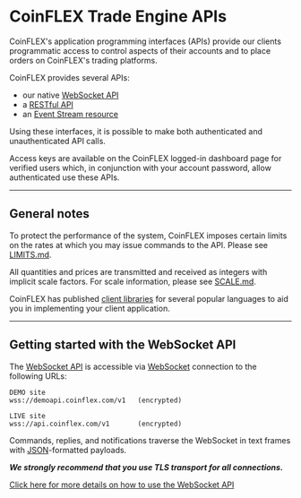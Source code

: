 # CoinFLEX Trade Engine APIs

CoinFLEX's application programming interfaces (APIs) provide our clients programmatic access to control aspects of their accounts and to place orders on CoinFLEX's trading platforms.

CoinFLEX provides several APIs:

* our native [WebSocket API][]
* a [RESTful API](REST.md)
* an [Event Stream resource](EventStream.md)

Using these interfaces, it is possible to make both authenticated and unauthenticated API calls.

Access keys are available on the CoinFLEX logged-in dashboard page for verified users which, in conjunction with your account password, allow authenticated use these APIs.

---

## General notes

To protect the performance of the system, CoinFLEX imposes certain limits on the rates at which you may issue commands to the API. Please see [LIMITS.md](LIMITS.md).

All quantities and prices are transmitted and received as integers with implicit scale factors. For scale information, please see [SCALE.md](SCALE.md).

CoinFLEX has published [client libraries][] for several popular languages to aid you in implementing your client application.

---

## Getting started with the WebSocket API

The [WebSocket API][] is accessible via [WebSocket][] connection to the following URLs:

```text
DEMO site
wss://demoapi.coinflex.com/v1   (encrypted)

LIVE site
wss://api.coinflex.com/v1       (encrypted)
```

Commands, replies, and notifications traverse the WebSocket in text frames with [JSON][]-formatted payloads.

***We strongly recommend that you use TLS transport for all connections.***

[Click here for more details on how to use the WebSocket API][WebSocket API]



[WebSocket API]: WEBSOCKET-README.md
[JSON]: https://tools.ietf.org/html/rfc4627 (IETF RFC 4627)
[WebSocket]: https://tools.ietf.org/html/rfc6455 (IETF RFC 6455)
[client libraries]: https://github.com/coinflex-exchange/
